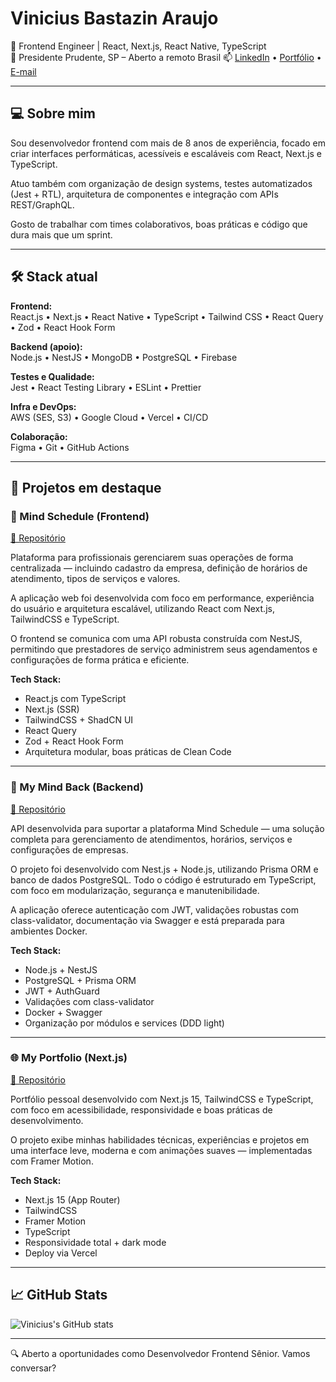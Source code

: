 


# Vinicius Bastazin Araujo

🎯 Frontend Engineer | React, Next.js, React Native, TypeScript  
📍 Presidente Prudente, SP – Aberto a remoto Brasil
📫 [LinkedIn](https://linkedin.com/in/vbastazin) • [Portfólio](https://viniciusbastazin.vercel.app) • [E-mail](mailto:vbastazin@gmail.com)

---

## 💻 Sobre mim

Sou desenvolvedor frontend com mais de 8 anos de experiência, focado em criar interfaces performáticas, acessíveis e escaláveis com React, Next.js e TypeScript.

Atuo também com organização de design systems, testes automatizados (Jest + RTL), arquitetura de componentes e integração com APIs REST/GraphQL.

Gosto de trabalhar com times colaborativos, boas práticas e código que dura mais que um sprint.

---

## 🛠️ Stack atual

**Frontend:**  
React.js • Next.js • React Native • TypeScript • Tailwind CSS • React Query • Zod • React Hook Form

**Backend (apoio):**  
Node.js • NestJS • MongoDB • PostgreSQL • Firebase

**Testes e Qualidade:**  
Jest • React Testing Library • ESLint • Prettier

**Infra e DevOps:**  
AWS (SES, S3) • Google Cloud • Vercel • CI/CD 

**Colaboração:**  
Figma • Git • GitHub Actions

---

## 🚀 Projetos em destaque

### 🧠 Mind Schedule (Frontend)
[🔗 Repositório](https://github.com/Coldiblaster/mind-schedule)

Plataforma para profissionais gerenciarem suas operações de forma centralizada — incluindo cadastro da empresa, definição de horários de atendimento, tipos de serviços e valores.

A aplicação web foi desenvolvida com foco em performance, experiência do usuário e arquitetura escalável, utilizando React com Next.js, TailwindCSS e TypeScript.

O frontend se comunica com uma API robusta construída com NestJS, permitindo que prestadores de serviço administrem seus agendamentos e configurações de forma prática e eficiente.

**Tech Stack:**
- React.js com TypeScript
- Next.js (SSR)
- TailwindCSS + ShadCN UI
- React Query
- Zod + React Hook Form
- Arquitetura modular, boas práticas de Clean Code

---

### 🔧 My Mind Back (Backend)
[🔗 Repositório](https://github.com/Coldiblaster/my-mind-back)

API desenvolvida para suportar a plataforma Mind Schedule — uma solução completa para gerenciamento de atendimentos, horários, serviços e configurações de empresas.

O projeto foi desenvolvido com Nest.js + Node.js, utilizando Prisma ORM e banco de dados PostgreSQL. Todo o código é estruturado em TypeScript, com foco em modularização, segurança e manutenibilidade.

A aplicação oferece autenticação com JWT, validações robustas com class-validator, documentação via Swagger e está preparada para ambientes Docker.


**Tech Stack:**
- Node.js + NestJS
- PostgreSQL + Prisma ORM
- JWT + AuthGuard
- Validações com class-validator
- Docker + Swagger
- Organização por módulos e services (DDD light)

---

### 🌐 My Portfolio (Next.js)
[🔗 Repositório](https://github.com/Coldiblaster/my-portfolio)

Portfólio pessoal desenvolvido com Next.js 15, TailwindCSS e TypeScript, com foco em acessibilidade, responsividade e boas práticas de desenvolvimento.

O projeto exibe minhas habilidades técnicas, experiências e projetos em uma interface leve, moderna e com animações suaves — implementadas com Framer Motion.

**Tech Stack:**
- Next.js 15 (App Router)
- TailwindCSS
- Framer Motion
- TypeScript
- Responsividade total + dark mode
- Deploy via Vercel

---

## 📈 GitHub Stats

![Vinicius's GitHub stats](https://github-readme-stats.vercel.app/api?username=Coldblaster&show_icons=true&theme=tokyonight)

---

🔍 Aberto a oportunidades como Desenvolvedor Frontend Sênior. Vamos conversar?
